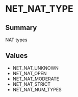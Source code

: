 # NET_NAT_TYPE

## Summary
NAT types

## Values
* NET_NAT_UNKNOWN
* NET_NAT_OPEN
* NET_NAT_MODERATE
* NET_NAT_STRICT
* NET_NAT_NUM_TYPES